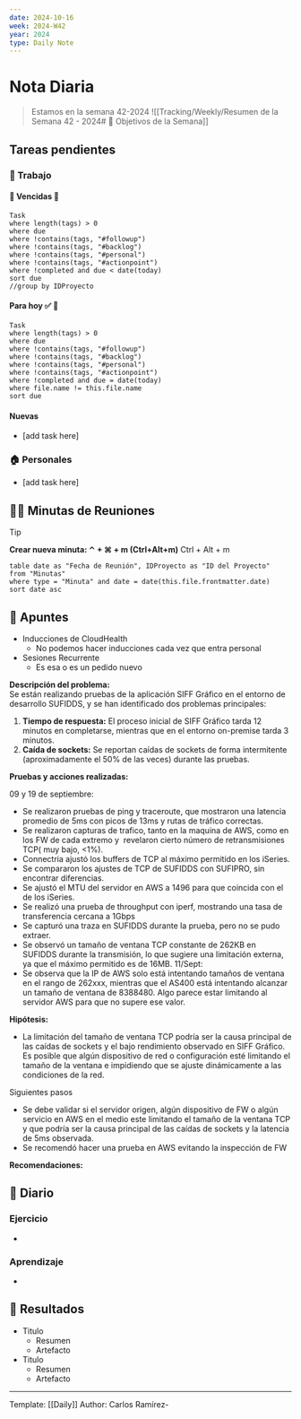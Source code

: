 ```yaml
---
date: 2024-10-16
week: 2024-W42
year: 2024
type: Daily Note
---
```


 
# Nota Diaria

> Estamos en la semana 42-2024
![[Tracking/Weekly/Resumen de la Semana 42 - 2024# 🥅 Objetivos de la Semana]]

## Tareas pendientes
### 👷 Trabajo
#### 🚩 Vencidas 👀 
 ```dataview
Task
where length(tags) > 0
where due
where !contains(tags, "#followup")
where !contains(tags, "#backlog")
where !contains(tags, "#personal")
where !contains(tags, "#actionpoint")
where !completed and due < date(today)
sort due
//group by IDProyecto
 ```
#### Para hoy ✅ 💪
 ```dataview
Task
where length(tags) > 0
where due
where !contains(tags, "#followup")
where !contains(tags, "#backlog")
where !contains(tags, "#personal")
where !contains(tags, "#actionpoint")
where !completed and due = date(today)
where file.name != this.file.name
sort due
 ```
#### Nuevas
- [add task here]

### 🏠 Personales
- [add task here]

## 🧑‍💼 Minutas de Reuniones

 > [!TIP]
 > **Crear nueva minuta: ⌃ + ⌘ + m (Ctrl+Alt+m)**
 >  Ctrl + Alt + m

 ```dataview
table date as "Fecha de Reunión", IDProyecto as "ID del Proyecto"
from "Minutas"
where type = "Minuta" and date = date(this.file.frontmatter.date)
sort date asc
```

## 📓 Apuntes
- Inducciones de CloudHealth
	- No podemos hacer inducciones cada vez que entra personal
- Sesiones Recurrente
	- Es esa o es un pedido nuevo


**Descripción del problema:**  
Se están realizando pruebas de la aplicación SIFF Gráfico en el entorno de desarrollo SUFIDDS, y se han identificado dos problemas principales:  

1. **Tiempo de respuesta:** El proceso inicial de SIFF Gráfico tarda 12 minutos en completarse, mientras que en el entorno on-premise tarda 3 minutos.
2. **Caída de sockets:** Se reportan caídas de sockets de forma intermitente (aproximadamente el 50% de las veces) durante las pruebas.

**Pruebas y acciones realizadas:**  

09 y 19 de septiembre:  
- Se realizaron pruebas de ping y traceroute, que mostraron una latencia promedio de 5ms con picos de 13ms y rutas de tráfico correctas.
- Se realizaron capturas de trafico, tanto en la maquina de AWS, como en los FW de cada extremo y  revelaron cierto número de retransmisiones TCP( muy bajo, <1%).
- Connectria ajustó los buffers de TCP al máximo permitido en los iSeries.
- Se compararon los ajustes de TCP de SUFIDDS con SUFIPRO, sin encontrar diferencias.
- Se ajustó el MTU del servidor en AWS a 1496 para que coincida con el de los iSeries.
- Se realizó una prueba de throughput con iperf, mostrando una tasa de transferencia cercana a 1Gbps
- Se capturó una traza en SUFIDDS durante la prueba, pero no se pudo extraer.
- Se observó un tamaño de ventana TCP constante de 262KB en SUFIDDS durante la transmisión, lo que sugiere una limitación externa, ya que el máximo permitido es de 16MB.
11/Sept:
- Se observa que la IP de AWS solo está intentando tamaños de ventana en el rango de 262xxx, mientras que el AS400 está intentando alcanzar un tamaño de ventana de 8388480. Algo parece estar limitando al servidor AWS para que no supere ese valor.

**Hipótesis:**  

- La limitación del tamaño de ventana TCP podría ser la causa principal de las caídas de sockets y el bajo rendimiento observado en SIFF Gráfico. Es posible que algún dispositivo de red o configuración esté limitando el tamaño de la ventana e impidiendo que se ajuste dinámicamente a las condiciones de la red.

Siguientes pasos
- Se debe validar si el servidor origen, algún dispositivo de FW o algún servicio en AWS en el medio este limitando el tamaño de la ventana TCP y que podría ser la causa principal de las caídas de sockets y la latencia de 5ms observada.
- Se recomendó hacer una prueba en AWS evitando la inspección de FW


**Recomendaciones:**
## 📘 Diario

### Ejercicio
- 
### Aprendizaje
- 
## 🦄  Resultados
- Titulo
	- Resumen
	- Artefacto
- Titulo
	- Resumen
	- Artefacto


---
Template: [[Daily]]
Author: Carlos Ramírez-